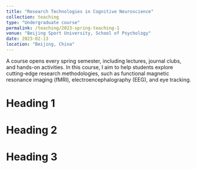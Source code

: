 ```yaml
---
title: "Research Technologies in Cognitive Neuroscience"
collection: teaching
type: "Undergraduate course"
permalink: /teaching/2023-spring-teaching-1
venue: "Beijing Sport University, School of Psychology"
date: 2023-02-13
location: "Beijing, China"
---
```


A course opens every spring semester, including lectures, journal clubs, and hands-on activities. In this course, I aim to help students explore cutting-edge research methodologies, such as functional magnetic resonance imaging (fMRI), electroencephalography (EEG), and eye tracking.

Heading 1
======

Heading 2
======

Heading 3
======
